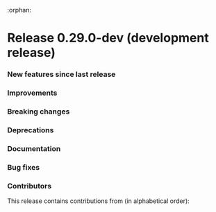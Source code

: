 :orphan:

 # Release 0.29.0-dev (development release)

 <h3>New features since last release</h3>

 <h3>Improvements</h3>

 <h3>Breaking changes</h3>

 <h3>Deprecations</h3>

 <h3>Documentation</h3>

 <h3>Bug fixes</h3>

 <h3>Contributors</h3>

 This release contains contributions from (in alphabetical order):
 
